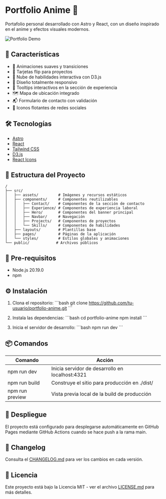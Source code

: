 # Portfolio Anime 🎨

Portafolio personal desarrollado con Astro y React, con un diseño inspirado en el anime y efectos visuales modernos.

![Portfolio Demo](https://github.com/withastro/astro/assets/2244813/a0a5533c-a856-4198-8470-2d67b1d7c554)

## 🚀 Características

- 💫 Animaciones suaves y transiciones
- 🎴 Tarjetas flip para proyectos
- 🌟 Nube de habilidades interactiva con D3.js
- 📱 Diseño totalmente responsivo
- 🎯 Tooltips interactivos en la sección de experiencia
- 🗺️ Mapa de ubicación integrado
- 📬 Formulario de contacto con validación
- 🔗 Iconos flotantes de redes sociales

## 🛠️ Tecnologías

- [Astro](https://astro.build)
- [React](https://reactjs.org)
- [Tailwind CSS](https://tailwindcss.com)
- [D3.js](https://d3js.org)
- [React Icons](https://react-icons.github.io/react-icons)

## 📁 Estructura del Proyecto

```text
/
├── src/
│   ├── assets/         # Imágenes y recursos estáticos
│   ├── components/     # Componentes reutilizables
│   │   ├── Contact/    # Componentes de la sección de contacto
│   │   ├── Experience/ # Componentes de experiencia laboral
│   │   ├── Hero/       # Componentes del banner principal
│   │   ├── Navbar/     # Navegación
│   │   ├── Projects/   # Componentes de proyectos
│   │   └── Skills/     # Componentes de habilidades
│   ├── layouts/        # Plantillas base
│   ├── pages/          # Páginas de la aplicación
│   └── styles/         # Estilos globales y animaciones
└── public/            # Archivos públicos
```

## 🔧 Pre-requisitos

- Node.js 20.19.0
- npm

## ⚙️ Instalación

1. Clona el repositorio:
\`\`\`bash
git clone https://github.com/tu-usuario/portfolio-anime.git
\`\`\`

2. Instala las dependencias:
\`\`\`bash
cd portfolio-anime
npm install
\`\`\`

3. Inicia el servidor de desarrollo:
\`\`\`bash
npm run dev
\`\`\`

## 📦 Comandos

| Comando           | Acción                                             |
|------------------|---------------------------------------------------|
| npm run dev      | Inicia servidor de desarrollo en localhost:4321    |
| npm run build    | Construye el sitio para producción en ./dist/     |
| npm run preview  | Vista previa local de la build de producción      |

## 🚀 Despliegue

El proyecto está configurado para desplegarse automáticamente en GitHub Pages mediante GitHub Actions cuando se hace push a la rama main.

## 📝 Changelog

Consulta el [CHANGELOG.md](CHANGELOG.md) para ver los cambios en cada versión.

## 📄 Licencia

Este proyecto está bajo la Licencia MIT - ver el archivo [LICENSE.md](LICENSE.md) para más detalles.
